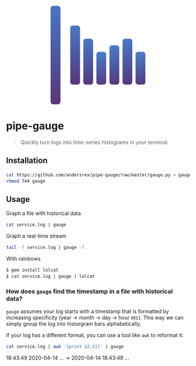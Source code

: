 <p align="center">
  <a href="https://github.com/andersrex/pipe-gauge">
    <img src="https://github.com/andersrex/pipe-gauge/raw/master/gauge.png" width="260"/>
  </a>
</p>

# pipe-gauge

> Quickly turn logs into time-series histograms in your terminal.

## Installation 

```bash
cat https://github.com/andersrex/pipe-gauge/raw/master/gauge.py > gauge
chmod 744 gauge
```

## Usage

Graph a file with historical data
```bash
cat service.log | gauge
```

Graph a real-time stream
```bash
tail -f service.log | gauge -f
```

With rainbows

```bash
$ gem install lolcat
$ cat service.log | gauge | lolcat
```

### How does `gauge` find the timestamp in a file with historical data?

`gauge` assumes your log starts with a timestamp that is formatted by increasing specificity (year -> month -> day -> hour etc). This way we can simply group the log into historgram bars alphabetically.

If your log has a different format, you can use a tool like `awk` to reformat it:

```bash
cat service.log | awk '{print $2,$1}' | gauge
```

18:43:49 2020-04-14 ... -> 2020-04-14 18:43:49 ...




